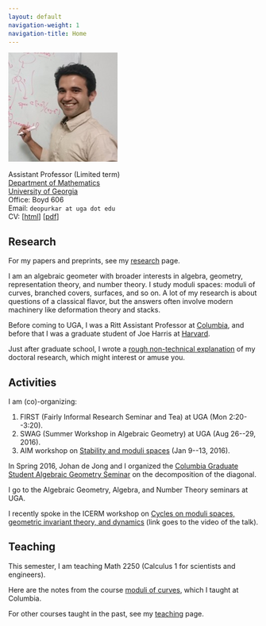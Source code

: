 ```yaml
---
layout: default
navigation-weight: 1
navigation-title: Home
---
```


<img src="/anandrd_board.jpg" alt="Photo of Anand Deopurkar" title="Near Bonn (2014)" id="photo">

Assistant Professor (Limited term)  
[Department of Mathematics](http://www.math.uga.edu/)  
[University of Georgia](http://www.uga.edu/)  
Office: Boyd 606  
Email: `deopurkar at uga dot edu`  
CV: [[html](cv/index.html)] [[pdf](cv/cv.pdf)]

## Research

For my papers and preprints, see my [research](research/) page.  

I am an algebraic geometer with broader interests in algebra, geometry, representation theory, and number theory. I study moduli spaces: moduli of curves, branched covers, surfaces, and so on. A lot of my research is about questions of a classical flavor, but the answers often involve modern machinery like deformation theory and stacks.  

Before coming to UGA, I was a Ritt Assistant Professor at [Columbia](http://math.columbia.edu/), and before that I was a graduate student of Joe Harris at [Harvard](http://math.harvard.edu/).  

Just after graduate school, I wrote a [rough non-technical explanation](interests/) of my doctoral research, which might interest or amuse you.

## Activities 

I am (co)-organizing:

1. FIRST (Fairly Informal Research Seminar and Tea) at UGA (Mon 2:20--3:20).
2. SWAG (Summer Workshop in Algebraic Geometry) at UGA (Aug 26--29, 2016).
3. AIM workshop on [Stability and moduli spaces](http://aimath.org/workshops/upcoming/stabmoduli/) (Jan 9--13, 2016).

In Spring 2016, Johan de Jong and I organized the [Columbia Graduate Student Algebraic Geometry Seminar](research/seminar16/) on the decomposition of the diagonal.  

I go to the Algebraic Geometry, Algebra, and Number Theory seminars at UGA.  

I recently spoke in the ICERM workshop on [Cycles on moduli spaces, geometric invariant theory, and dynamics](https://icerm.brown.edu/topical_workshops/tw16-4-ms/) (link goes to the video of the talk).

## Teaching

This semester, I am teaching Math 2250 (Calculus 1 for scientists and engineers).  

Here are the notes from the course [moduli of curves](teaching/moduli/), which I taught at Columbia.  

For other courses taught in the past, see my [teaching](teaching/) page.

